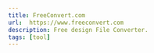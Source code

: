 ```yaml
---
title: FreeConvert.com
url:  https://www.freeconvert.com
description: Free design File Converter.
tags: [tool]
---
```

